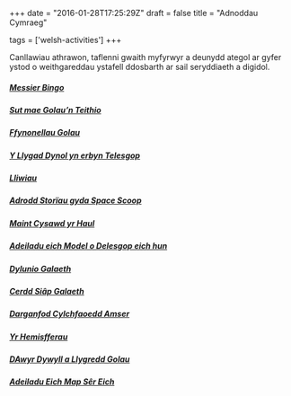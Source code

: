 +++
date = "2016-01-28T17:25:29Z"
draft = false
title = "Adnoddau Cymraeg"

tags = ['welsh-activities']
+++

Canllawiau athrawon, taflenni gwaith myfyrwyr a deunydd ategol ar gyfer ystod o weithgareddau ystafell ddosbarth ar sail seryddiaeth a digidol.

##### [Messier Bingo](/messier-bingo-cy/)

##### [Sut mae Golau’n Teithio](/light-cy/)

##### [Ffynonellau Golau](/lightsources-cy/)

##### [Y Llygad Dynol yn erbyn Telesgop](/eyevstelescope-cy/)

##### [Lliwiau](/colours-cy/)

##### [Adrodd Storïau gyda Space Scoop](/storytelling-cy/)

##### [Maint Cysawd yr Haul](/solar-system-cy/)

##### [Adeiladu eich Model o Delesgop eich hun](/model-telescope-cy/)

##### [Dylunio Galaeth](/galaxy-design-cy/)

##### [Cerdd Siâp Galaeth](/galaxy-poem-cy/)

##### [Darganfod Cylchfaoedd Amser](/time-zones-cy/)

##### [Yr Hemisfferau](/hemispheres-cy/)

##### [DAwyr Dywyll a Llygredd Golau](/darksky-cy/)

##### [Adeiladu Eich Map Sêr Eich](/planisphere-cy/)
